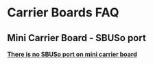 # Carrier Boards FAQ

## Mini Carrier Board - SBUSo port

****[**There is no SBUSo port on mini carrier board**](https://discuss.cubepilot.org/t/mini-carreri-sbuso-port/3552)****
